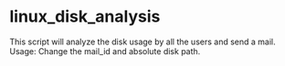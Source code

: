 # linux_disk_analysis
This script will analyze the disk usage by all the users and send a mail.
Usage:
Change the mail_id and absolute disk path.
